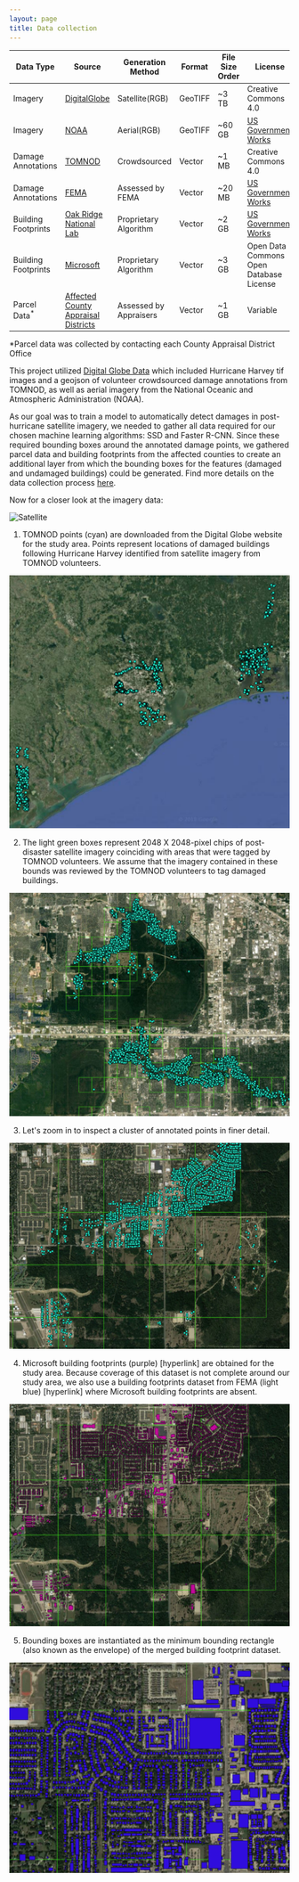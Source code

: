 ```yaml
---
layout: page
title: Data collection
---
```

| Data Type| Source|Generation Method|Format|File Size Order|License|
| -------------- | ----------- | ------------ | ------------- |-------------- | ------------- |
| Imagery|[DigitalGlobe](https://www.digitalglobe.com/opendata/hurricane-harvey/post-event)| Satellite(RGB)|GeoTIFF|~3 TB|Creative Commons 4.0|
| Imagery|[NOAA](https://storms.ngs.noaa.gov/storms/harvey/index.html#7/28.400/-96.690)|Aerial(RGB)|GeoTIFF|~60 GB|[US Government Works](https://www.usa.gov/government-works)|
| Damage Annotations|[TOMNOD](https://www.digitalglobe.com/opendata/hurricane-harvey/vector-data)|Crowdsourced|Vector|~1 MB|Creative Commons 4.0|
| Damage Annotations|[FEMA](https://data.femadata.com/NationalDisasters/)|Assessed by FEMA|Vector|~20 MB|[US Government Works](https://www.usa.gov/government-works)|
| Building Footprints|[Oak Ridge National Lab](https://data.femadata.com/NationalDisasters/)|Proprietary Algorithm|Vector|~2 GB|[US Government Works](https://www.usa.gov/government-works)|
| Building Footprints|[Microsoft](https://github.com/Microsoft/Open-Maps/wiki/Microsoft-Building-Footprint-Release)| Proprietary Algorithm|Vector|~3 GB|Open Data Commons Open Database License|
|Parcel Data<sup>*</sup>|[Affected County Appraisal Districts](https://github.com/DDS-Lab/disaster-image-processing/blob/master/Parcel%20Data%20for%20Affected%20Counties%20-%20Sheet1.csv)|Assessed by Appraisers|Vector|~1 GB|Variable|

*Parcel data was collected by contacting each County Appraisal District Office

This project utilized [Digital Globe Data](https://www.digitalglobe.com/opendata/hurricane-harvey/post-event) which included Hurricane Harvey tif images and a geojson of volunteer crowdsourced damage annotations from TOMNOD, as well as aerial imagery from the National Oceanic and Atmospheric Administration (NOAA).

As our goal was to train a model to automatically detect damages in post-hurricane satellite imagery, we needed to gather all data required for our chosen machine learning algorithms: SSD and Faster R-CNN.  Since these required bounding boxes around the annotated damage points, we gathered parcel data and building footprints from the affected counties to create an additional layer from which the bounding boxes for the features (damaged and undamaged buildings) could be generated.  Find more details on the data collection process [here](https://github.com/DDS-Lab/disaster-image-processing/blob/master/data.md).

Now for a closer look at the imagery data:

![Satellite](Webp.net-gifmaker1.gif)

1. TOMNOD points (cyan) are downloaded from the Digital Globe website for the study area. Points represent locations of damaged buildings following Hurricane Harvey identified from satellite imagery from TOMNOD volunteers.

![png](https://github.com/DDS-Lab/disaster-damage-detection/blob/master/data1.png?raw=true)

2. The light green boxes represent 2048 X 2048-pixel chips of post-disaster satellite imagery coinciding with areas that were tagged by TOMNOD volunteers. We assume that the imagery contained in these bounds was reviewed by the TOMNOD volunteers to tag damaged buildings.

![png](https://github.com/DDS-Lab/disaster-damage-detection/blob/master/data3.png?raw=true)

3. Let's zoom in to inspect a cluster of annotated points in finer detail.

![png](https://github.com/DDS-Lab/disaster-damage-detection/blob/master/data4.png?raw=true)

4. Microsoft building footprints (purple) [hyperlink] are obtained for the study area. Because coverage of this dataset is not complete around our study area, we also use a building footprints dataset from FEMA (light blue) [hyperlink] where Microsoft building footprints are absent.

![png](https://github.com/DDS-Lab/disaster-damage-detection/blob/master/data6.png?raw=true)

5. Bounding boxes are instantiated as the minimum bounding rectangle (also known as the envelope) of the merged building footprint dataset.

![png](https://github.com/DDS-Lab/disaster-damage-detection/blob/master/data8.png?raw=true)

